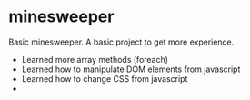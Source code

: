 # minesweeper
Basic minesweeper.
A basic project to get more experience.

- Learned more array methods (foreach)
- Learned how to manipulate DOM elements from javascript
- Learned how to change CSS from javascript
- 
